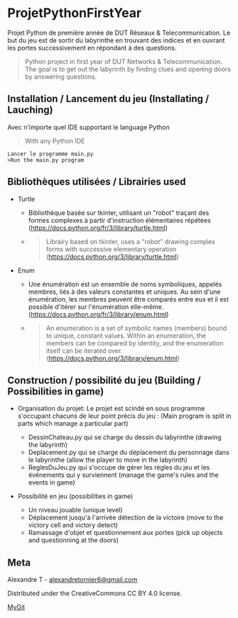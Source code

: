 # ProjetPythonFirstYear
Projet Python de première année de DUT Réseaux &amp; Telecommunication. Le but du jeu est de sortir du labyrinthe en trouvant des indices et en ouvrant les portes successivement en répondant à des questions.
>Python project in first year of DUT Networks &amp; Telecommunication. The goal is to get out the labyrinth by finding clues and opening doors by answering questions.

## Installation / Lancement du jeu (Installating / Lauching)

Avec n'importe quel IDE supportant le language Python
>With any Python IDE

```
Lancer le programme main.py
>Run the main.py program
```

## Bibliothèques utilisées / Librairies used

* Turtle
  * Bibliothèque basée sur tkinter, utilisant un "robot" traçant des formes complexes à partir d'instruction élémentaires répétées (https://docs.python.org/fr/3/library/turtle.html)
  * > Librairy based on tkinter, uses a "robot" drawing complex forms with successive elementary operation (https://docs.python.org/3/library/turtle.html)

* Enum
  * Une énumération est un ensemble de noms symboliques, appelés membres, liés à des valeurs constantes et uniques. Au sein d'une énumération, les membres peuvent être comparés entre eux et il est possible d'itérer sur l'énumération elle-même. (https://docs.python.org/fr/3/library/enum.html)
  * >An enumeration is a set of symbolic names (members) bound to unique, constant values. Within an enumeration, the members can be compared by identity, and the enumeration itself can be iterated over. (https://docs.python.org/3/library/enum.html)
 
## Construction / possibilité du jeu (Building / Possibilities in game)

* Organisation du projet: Le projet est scindé en sous programme s'occupant chacuns de leur point précis du jeu : (Main program is split in parts which manage a particular part)
  * DessinChateau.py qui se charge du dessin du labyrinthe (drawing the labyrinth)
  * Deplacement.py qui se charge du déplacement du personnage dans le labyrinthe (allow the player to move in the labyrinth) 
  * ReglesDuJeu.py qui s'occupe de gérer les règles du jeu et les événements qui y surviennent (manage the game's rules and the events in game)

* Possibilité en jeu (possibilities in game)
  * Un niveau jouable (unique level)
  * Déplacement jusqu'à l'arrivée détection de la victoire (move to the victory cell and victory detect)
  * Ramassage d'objet et questionnement aux portes (pick up objects and questionning at the doors)

## Meta

Alexandre T - alexandretornier6@gmail.com

Distributed under the CreativeCommons CC BY 4.0 license.

[MyGit](https://github.com/TornierCPE)
